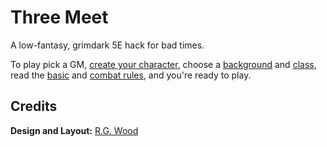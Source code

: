 # Three Meet

A low-fantasy, grimdark 5E hack for bad times.

To play pick a GM, [create your character](pages/characters/creating.md), choose a [background](pages/backgrounds/index.md) and [class](pages/classes/index.md), read the [basic](pages/rules/rolling.md) and [combat rules](pages/combat/order.md), and you're ready to play.

## Credits

**Design and Layout:** [R.G. Wood](https://grislyeye.com)

